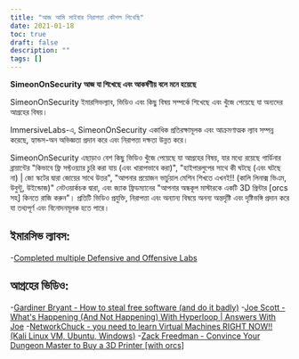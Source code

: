 ```yaml
---
title: "আজ আমি সাইবার নিরাপত্তা কৌশল শিখেছি"
date: 2021-01-18
toc: true
draft: false
description: ""
tags: []
---
```


**SimeonOnSecurity আজ যা শিখেছে এবং আকর্ষণীয় বলে মনে হয়েছে**

SimeonOnSecurity ইমারসিভল্যাব, ভিডিও এবং কিছু বিষয় সম্পর্কে শিখেছে এবং খুঁজে পেয়েছে যা অন্যদের আগ্রহের বিষয়।

ImmersiveLabs-এ, SimeonOnSecurity একাধিক প্রতিরক্ষামূলক এবং আক্রমণাত্মক ল্যাব সম্পন্ন করেছে, হ্যান্ডস-অন অভিজ্ঞতা প্রদান করে এবং নিরাপত্তা দক্ষতা উন্নত করে।

SimeonOnSecurity এছাড়াও বেশ কিছু ভিডিও খুঁজে পেয়েছে যা আগ্রহের বিষয়, যার মধ্যে রয়েছে গার্ডিনার ব্রায়ান্টের "কিভাবে ফ্রি সফ্টওয়্যার চুরি করা যায় (এবং খারাপভাবে করা)", "হাইপারলুপের সাথে কী ঘটছে (এবং ঘটছে না) | জো স্কটের দ্বারা জোয়ের সাথে উত্তর", "আপনার প্রয়োজন ভার্চুয়াল মেশিন শিখতে এখনই!! (কালি লিনাক্স ভিএম, উবুন্টু, উইন্ডোজ)" নেটওয়ার্কচক দ্বারা, এবং জ্যাক ফ্রিডম্যানের "আপনার অন্ধকূপ মাস্টারকে একটি 3D প্রিন্টার [orcs সহ] কিনতে রাজি করুন"। প্রতিটি ভিডিও প্রযুক্তি, নিরাপত্তা এবং অন্যান্য বিষয়ে অনন্য অন্তর্দৃষ্টি এবং দৃষ্টিভঙ্গি প্রদান করে যা তথ্যপূর্ণ এবং বিনোদনমূলক হতে পারে।

## ইমারসিভ ল্যাবস:
-[Completed multiple Defensive and Offensive Labs](https://www.immersivelabs.com/)

## আগ্রহের ভিডিও:
-[Gardiner Bryant - How to steal free software (and do it badly)](https://www.youtube.com/watch?v=7bYpZpTCUFA)
-[Joe Scott - What's Happening (And Not Happening) With Hyperloop | Answers With Joe](https://www.youtube.com/watch?v=23n94m96flc)
-[NetworkChuck - you need to learn Virtual Machines RIGHT NOW!! (Kali Linux VM, Ubuntu, Windows)](https://www.youtube.com/watch?v=wX75Z-4MEoM)
-[Zack Freedman - Convince Your Dungeon Master to Buy a 3D Printer [with orcs]](https://www.youtube.com/watch?v=Lvo61p1UVCQ)